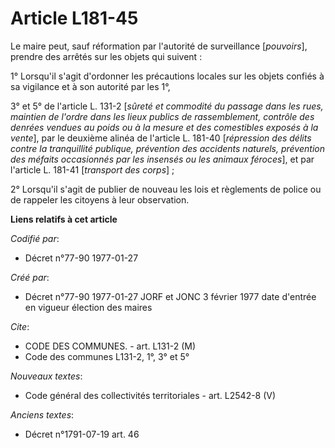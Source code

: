 # Article L181-45

Le maire peut, sauf réformation par l'autorité de surveillance [*pouvoirs*], prendre des arrêtés sur les objets qui suivent :

1° Lorsqu'il s'agit d'ordonner les précautions locales sur les objets confiés à sa vigilance et à son autorité par les 1°,

3° et 5° de l'article L. 131-2 [*sûreté et commodité du passage dans les rues, maintien de l'ordre dans les lieux publics de
rassemblement, contrôle des denrées vendues au poids ou à la mesure et des comestibles exposés à la vente*], par le deuxième
alinéa de l'article L. 181-40 [*répression des délits contre la tranquillité publique, prévention des accidents naturels,
prévention des méfaits occasionnés par les insensés ou les animaux féroces*], et par l'article L. 181-41 [*transport des
corps*] ; 

2° Lorsqu'il s'agit de publier de nouveau les lois et règlements de police ou de rappeler les citoyens à leur observation.

**Liens relatifs à cet article**

_Codifié par_:

  - Décret n°77-90 1977-01-27

_Créé par_:

  - Décret n°77-90 1977-01-27 JORF et JONC 3 février 1977 date d'entrée en vigueur élection des maires

_Cite_:

  - CODE DES COMMUNES. - art. L131-2 (M)
  - Code des communes L131-2, 1°, 3° et 5°

_Nouveaux textes_:

  - Code général des collectivités territoriales - art. L2542-8 (V)

_Anciens textes_:

  - Décret n°1791-07-19 art. 46

